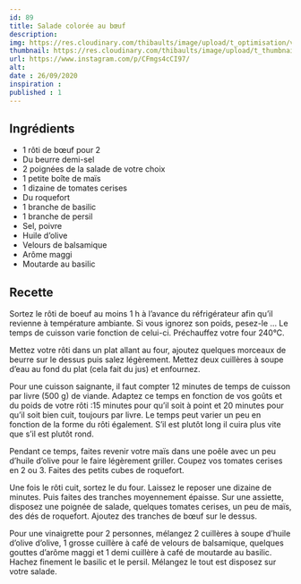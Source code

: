 ```yaml
---
id: 89
title: Salade colorée au bœuf
description: 
img: https://res.cloudinary.com/thibaults/image/upload/t_optimisation/v1600524211/Recipes/20200926_salade_boeuf.jpg
thumbnail: https://res.cloudinary.com/thibaults/image/upload/t_thumbnail_josie/v1600524211/Recipes/20200926_salade_boeuf.jpg
url: https://www.instagram.com/p/CFmgs4cCI97/
alt: 
date : 26/09/2020
inspiration : 
published : 1
---
```


## Ingrédients
 - 1 rôti de bœuf pour 2
 - Du beurre demi-sel
 - 2 poignées de la salade de votre choix
 - 1 petite boîte de maïs
 - 1 dizaine de tomates cerises
 - Du roquefort
 - 1 branche de basilic
 - 1 branche de persil
 - Sel, poivre
 - Huile d’olive
 - Velours de balsamique
 - Arôme maggi
 - Moutarde au basilic

## Recette
Sortez le rôti de boeuf au moins 1 h à l’avance du réfrigérateur afin qu’il revienne à température ambiante. Si vous ignorez son poids, pesez-le … Le temps de cuisson varie fonction de celui-ci. Préchauffez votre four 240°C.

Mettez votre rôti dans un plat allant au four, ajoutez quelques morceaux de beurre sur le dessus puis salez légèrement. Mettez deux cuillères à soupe d’eau au fond du plat (cela fait du jus) et enfournez.

Pour une cuisson saignante, il faut compter 12 minutes de temps de cuisson par livre (500 g) de viande. Adaptez ce temps en fonction de vos goûts et du poids de votre rôti :15 minutes pour qu’il soit à point et 20 minutes pour qu’il soit bien cuit, toujours par livre. Le temps peut varier un peu en fonction de la forme du rôti également. S’il est plutôt long il cuira plus vite que s’il est plutôt rond.

Pendant ce temps, faites revenir votre maïs dans une poêle avec un peu d’huile d’olive pour le faire légèrement griller. Coupez vos tomates cerises en 2 ou 3. Faites des petits cubes de roquefort.

Une fois le rôti cuit, sortez le du four. Laissez le reposer une dizaine de minutes. Puis faites des tranches moyennement épaisse. Sur une assiette, disposez une poignée de salade, quelques tomates cerises, un peu de maïs, des dés de roquefort. Ajoutez des tranches de bœuf sur le dessus.

Pour une vinaigrette pour 2 personnes, mélangez 2 cuillères à soupe d’huile d’olive d’olive, 1 grosse cuillère à café de velours de balsamique, quelques gouttes d’arôme maggi et 1 demi cuillère à café de moutarde au basilic. Hachez finement le basilic et le persil. Mélangez le tout est disposez sur votre salade.